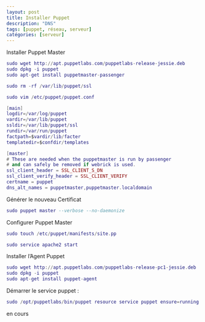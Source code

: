 ```yaml
---
layout: post
title: Installer Puppet
description: "DNS"
tags: [puppet, réseau, serveur]
catégories: [serveur]
---
```


Installer Puppet Master

```lua
sudo wget http://apt.puppetlabs.com/puppetlabs-release-jessie.deb
sudo dpkg -i puppet
sudo apt-get install puppetmaster-passenger
```
```lua
sudo rm -rf /var/lib/puppet/ssl
```

```lua
sudo vim /etc/puppet/puppet.conf

[main]
logdir=/var/log/puppet
vardir=/var/lib/puppet
ssldir=/var/lib/puppet/ssl
rundir=/var/run/puppet
factpath=$vardir/lib/facter
templatedir=$confdir/templates

[master]
# These are needed when the puppetmaster is run by passenger
# and can safely be removed if webrick is used.
ssl_client_header = SSL_CLIENT_S_DN
ssl_client_verify_header = SSL_CLIENT_VERIFY
certname = puppet
dns_alt_names = puppetmaster,puppetmaster.localdomain
```

Générer le nouveau Certificat

```lua
sudo puppet master --verbose --no-daemonize
```

Configurer Puppet Master

```lua
sudo touch /etc/puppet/manifests/site.pp
```

```lua
sudo service apache2 start
```

Installer l’Agent Puppet

```lua
sudo wget http://apt.puppetlabs.com/puppetlabs-release-pc1-jessie.deb
sudo dpkg -i puppet
sudo apt-get install puppet-agent
```

Démarrer le service puppet :

```lua
sudo /opt/puppetlabs/bin/puppet resource service puppet ensure=running enable=true
```

en cours
